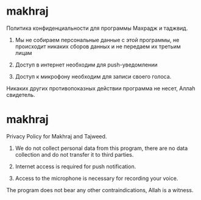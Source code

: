 # makhraj
Политика конфиденциальности для программы Махрадж и таджвид. 

1. Мы не собираем персональные данные с этой программы, не происходит никаких сборов данных и не передаем их третьим лицам

2. Доступ в интернет необходим для push-уведомлении

3. Доступ к микрофону необходим для записи своего голоса.

Никаких других противопоказных действии программа не несет, Аллаh свидетель.

# makhraj

Privacy Policy for Makhraj and Tajweed.

1. We do not collect personal data from this program, there are no data collection and do not transfer it to third parties.

2. Internet access is required for push notification.

2. Access to the microphone is necessary for recording your voice.

The program does not bear any other contraindications, Allah is a witness.


